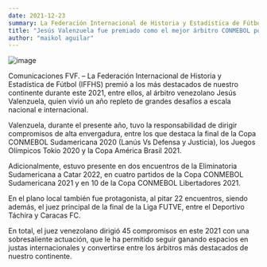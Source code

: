 ```yaml
---
date: 2021-12-23
summary: La Federación Internacional de Historia y Estadística de Fútbol (IFFHS) premió a los más destacados de nuestro continente durante este 2021
title: "Jesús Valenzuela fue premiado como el mejor árbitro CONMEBOL por IFFHS"
author: "maikol aguilar"
---
```

![image](https://user-images.githubusercontent.com/66704744/195995089-9dc7b694-1801-4890-b4b7-24b194a41049.png)

Comunicaciones FVF. – La Federación Internacional de Historia y Estadística de Fútbol (IFFHS) premió a los más destacados de nuestro continente durante este 2021, entre ellos, al árbitro venezolano Jesús Valenzuela, quien vivió un año repleto de grandes desafíos a escala nacional e internacional.

 

Valenzuela, durante el presente año, tuvo la responsabilidad de dirigir compromisos de alta envergadura, entre los que destaca la final de la Copa CONMEBOL Sudamericana 2020 (Lanús Vs Defensa y Justicia), los Juegos Olímpicos Tokio 2020 y la Copa América Brasil 2021.

 

Adicionalmente, estuvo presente en dos encuentros de la Eliminatoria Sudamericana a Catar 2022, en cuatro partidos de la Copa CONMEBOL Sudamericana 2021 y en 10 de la Copa CONMEBOL Libertadores 2021.

 

En el plano local también fue protagonista, al pitar 22 encuentros, siendo además, el juez principal de la final de la Liga FUTVE, entre el Deportivo Táchira y Caracas FC.

 

En total, el juez venezolano dirigió 45 compromisos en este 2021 con una sobresaliente actuación, que le ha permitido seguir ganando espacios en justas internacionales y convertirse entre los árbitros más destacados de nuestro continente.
